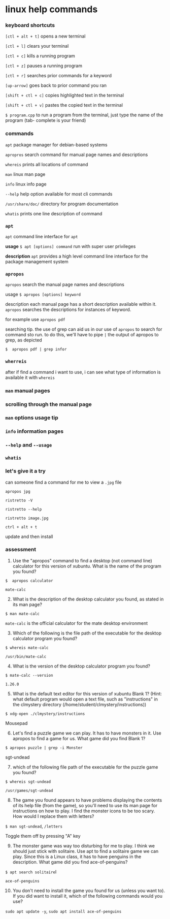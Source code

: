 #  linux help commands

###  keyboard shortcuts

`[ctl + alt + t]` opens a new terminal

`[ctl + l]`  clears your terminal

`[ctl + c]`  kills a running program

`[ctl + z]`  pauses a running program

`[ctl + r]`  searches prior commands for a keyword

`[up-arrow]`  goes back to prior command you ran

`[shift + ctl + c]`  copies highlighted text in the terminal

`[shift + ctl + v]`  pastes the copied text in the terminal

`$ program.cpp` to run a program from the terminal, just type the name of the program (tab-
complete is your friend)

###  commands 

`apt`  package manager for debian-based systems

`apropros`  search command for manual page names and descriptions

`whereis`  prints all locations of command

`man`  linux man page

`info`  linux info page

`--help`  help option available for most cli commands

`/usr/share/doc/`  directory for program documentation

`whatis`  prints one line description of command

###  `apt`

`apt`  command line interface for `apt`

**usage**  `$ apt [options] command` run with super user privileges

**description**  `apt` provides a high level command line interface for the package management system

###  `apropos`

`apropos`  search the manual page names and descriptions

usage `$ apropos [options] keyword`

description  each manual page has a short description available within it.  `apropos` searches the descriptions for instances of keyword.

for example use `apropos pdf` 

searching tip.  the use of grep can aid us in our use of `apropos` to search for command sto run.  to do this, we'll have to pipe `|` the output of apropos to grep, as depicted

`$  apropos pdf | grep infor` 

###  `wherreis`

after if find a command i want to use, i can see what type of information is available it with `whereis`

###  `man` manual pages

###  scrolling through the manual page

###  `man` options usage tip

###  `info` information pages

###  `--help` and `--usage`

###  `whatis`

###  let's give it a try

can someone find a command for me to view a `.jpg` file 

`apropos jpg`

`ristretto -V`

`ristretto --help`

`ristretto image.jpg`

`ctrl + alt + t`

update and then install 

###  assessment

1.  Use the "apropos" command to find a desktop (not command line) calculator for this version of xubuntu. What is the name of the program you found?  

`$  apropos calculator`

`mate-calc`

2.  What is the description of the desktop calculator you found, as stated in its man page?

`$ man mate-calc`

`mate-calc` is the official calculator for the mate desktop environment

3.  Which of the following is the file path of the executable for the desktop calculator program you found?

`$ whereis mate-calc`

`/usr/bin/mate-calc`

4.  What is the version of the desktop calculator program you found?

`$ mate-calc --version`

`1.26.0`

5.  What is the default text editor for this version of xubuntu Blank 1? (Hint: what default program would open a text file, such as "instructions" in the clmystery directory (/home/student/clmystery/instructions))

`$ xdg-open ./clmystery/instructions`

Mousepad

6.  Let's find a puzzle game we can play. It has to have monsters in it. Use apropos to find a game for us. What game did you find Blank 1?

`$ apropos puzzle | grep -i Monster`

sgt-undead

7.  which of the following file path of the executable for the puzzle game you found?

`$ whereis sgt-undead`

`/usr/games/sgt-undead`

8.  The game you found appears to have problems displaying the contents of its help file (from the game), so you'll need to use its man page for instructions on how to play. I find the monster icons to be too scary. How would I replace them with letters?

`$ man sgt-undead`, `/letters`

Toggle them off by pressing "A" key

9.  The monster game was way too disturbing for me to play. I think we should just stick with solitaire. Use apt to find a solitaire game we can play. Since this is a Linux class, it has to have penguins in the description. What game did you find ace-of-penguins?

`$ apt search solitaire`l

`ace-of-penguins`

10.  You don't need to install the game you found for us (unless you want to). If you did want to install it, which of the following commands would you use?

`sudo apt update -y`, `sudo apt install ace-of-penguins`

